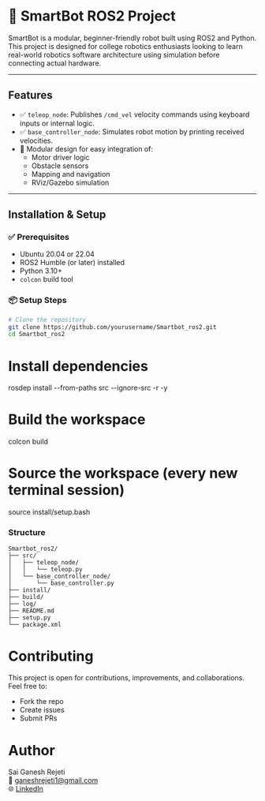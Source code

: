 # 🤖 SmartBot ROS2 Project

SmartBot is a modular, beginner-friendly robot built using ROS2 and Python. This project is designed for college robotics enthusiasts looking to learn real-world robotics software architecture using simulation before connecting actual hardware.

---

## Features

- ✅ `teleop_node`: Publishes `/cmd_vel` velocity commands using keyboard inputs or internal logic.
- ✅ `base_controller_node`: Simulates robot motion by printing received velocities.
- 🚧 Modular design for easy integration of:
  - Motor driver logic
  - Obstacle sensors
  - Mapping and navigation
  - RViz/Gazebo simulation

---

## Installation & Setup

### ✅ Prerequisites

- Ubuntu 20.04 or 22.04
- ROS2 Humble (or later) installed
- Python 3.10+
- `colcon` build tool

### 📦 Setup Steps

```bash
# Clone the repository
git clone https://github.com/yourusername/Smartbot_ros2.git
cd Smartbot_ros2
```
# Install dependencies
rosdep install --from-paths src --ignore-src -r -y

# Build the workspace
colcon build

# Source the workspace (every new terminal session)
source install/setup.bash

### Structure
```
Smartbot_ros2/
├── src/
│   ├── teleop_node/
│   │   └── teleop.py
│   └── base_controller_node/
│       └── base_controller.py
├── install/
├── build/
├── log/
├── README.md
├── setup.py
└── package.xml
```
# Contributing
This project is open for contributions, improvements, and collaborations. Feel free to:

- Fork the repo
- Create issues
- Submit PRs

# Author
Sai Ganesh Rejeti <br>
📧 ganeshrejeti1@gmail.com <br>
🌐 <a href = 'https://www.linkedin.com/in/saiganeshrejeti/'>LinkedIn
